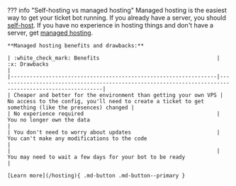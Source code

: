 ??? info "Self-hosting vs managed hosting"
    Managed hosting is the easiest way to get your ticket bot running.
    If you already have a server, you should [self-host](/installation). If you have no experience in hosting things and don't have a server, get [managed hosting](/hosting).

    **Managed hosting benefits and drawbacks:**
    
    | :white_check_mark: Benefits                                     | :x: Drawbacks                                                                                         |
    |-----------------------------------------------------------------|-------------------------------------------------------------------------------------------------------|
    | Cheaper and better for the environment than getting your own VPS | No access to the config, you'll need to create a ticket to get something (like the presences) changed |
    | No experience required                                          | You no longer own the data                                                                            |
    | You don't need to worry about updates                           | You can't make any modifications to the code                                                          |
    |                                                                 | You may need to wait a few days for your bot to be ready                                              |

	[Learn more](/hosting){ .md-button .md-button--primary }
